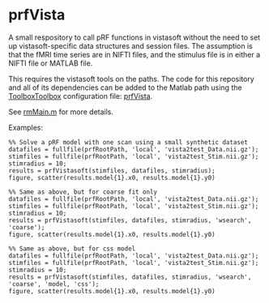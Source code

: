 # prfVista
A small respository to call pRF functions in vistasoft without the need to set up vistasoft-specific data structures and session files. The assumption is that the fMRI time series are in NIFTI files, and the stimulus file is in either a NIFTI file or MATLAB file.

This requires the vistasoft tools on the paths. The code for this repository and all of its dependencies can be added to the Matlab path using the [ToolboxToolbox](https://github.com/ToolboxHub/ToolboxToolbox) configuration file: [prfVista](https://github.com/WinawerLab/ToolboxRegistry/blob/master/configurations/prfVista.json).

See [rmMain.m](https://github.com/vistalab/vistasoft/blob/master/mrBOLD/Analysis/retinotopyModel/rmMain.m) for more details.

Examples:

```
%% Solve a pRF model with one scan using a small synthetic dataset
datafiles = fullfile(prfRootPath, 'local', 'vista2test_Data.nii.gz');
stimfiles = fullfile(prfRootPath, 'local', 'vista2test_Stim.nii.gz');
stimradius = 10;
results = prfVistasoft(stimfiles, datafiles, stimradius);
figure, scatter(results.model{1}.x0, results.model{1}.y0)
```

```
%% Same as above, but for coarse fit only
datafiles = fullfile(prfRootPath, 'local', 'vista2test_Data.nii.gz');
stimfiles = fullfile(prfRootPath, 'local', 'vista2test_Stim.nii.gz');
stimradius = 10;
results = prfVistasoft(stimfiles, datafiles, stimradius, 'wsearch', 'coarse');
figure, scatter(results.model{1}.x0, results.model{1}.y0)
```

```
%% Same as above, but for css model
datafiles = fullfile(prfRootPath, 'local', 'vista2test_Data.nii.gz');
stimfiles = fullfile(prfRootPath, 'local', 'vista2test_Stim.nii.gz');
stimradius = 10;
results = prfVistasoft(stimfiles, datafiles, stimradius, 'wsearch', 'coarse', 'model, 'css');
figure, scatter(results.model{1}.x0, results.model{1}.y0)
```
